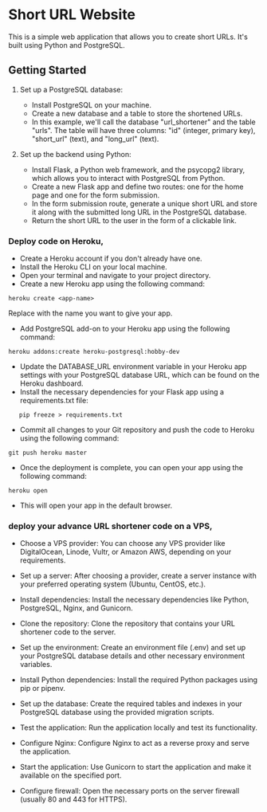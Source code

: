 # Short URL Website

This is a simple web application that allows you to create short URLs. It's built using Python and PostgreSQL.


## Getting Started

1. Set up a PostgreSQL database:
   - Install PostgreSQL on your machine.
   - Create a new database and a table to store the shortened URLs.
   - In this example, we'll call the database "url_shortener" and the table "urls". The table will have three columns: "id" (integer, primary key), "short_url" (text), and "long_url" (text).

2. Set up the backend using Python:
   - Install Flask, a Python web framework, and the psycopg2 library, which allows you to interact with PostgreSQL from Python.
   - Create a new Flask app and define two routes: one for the home page and one for the form submission.
   - In the form submission route, generate a unique short URL and store it along with the submitted long URL in the PostgreSQL database.
   - Return the short URL to the user in the form of a clickable link.


### Deploy code on Heroku,

- Create a Heroku account if you don't already have one.
- Install the Heroku CLI on your local machine.
- Open your terminal and navigate to your project directory.
- Create a new Heroku app using the following command:
```
heroku create <app-name>
```
Replace <app-name> with the name you want to give your app.

- Add PostgreSQL add-on to your Heroku app using the following command:
   
```
heroku addons:create heroku-postgresql:hobby-dev
```
 
- Update the DATABASE_URL environment variable in your Heroku app settings with your PostgreSQL database URL, which can be found on the Heroku dashboard.
- Install the necessary dependencies for your Flask app using a requirements.txt file:
   
```
   pip freeze > requirements.txt
```

- Commit all changes to your Git repository and push the code to Heroku using the following command:
```
git push heroku master
```
 
- Once the deployment is complete, you can open your app using the following command:
```
heroku open
```

- This will open your app in the default browser.
   
   
   
### deploy your advance URL shortener code on a VPS,
   
 -  Choose a VPS provider: You can choose any VPS provider like DigitalOcean, Linode, Vultr, or Amazon AWS, depending on your requirements.

 -  Set up a server: After choosing a provider, create a server instance with your preferred operating system (Ubuntu, CentOS, etc.).

 -  Install dependencies: Install the necessary dependencies like Python, PostgreSQL, Nginx, and Gunicorn.

 -  Clone the repository: Clone the repository that contains your URL shortener code to the server.

 -  Set up the environment: Create an environment file (.env) and set up your PostgreSQL database details and other necessary environment variables.

 -  Install Python dependencies: Install the required Python packages using pip or pipenv.

 -  Set up the database: Create the required tables and indexes in your PostgreSQL database using the provided migration scripts.

 -  Test the application: Run the application locally and test its functionality.

 -  Configure Nginx: Configure Nginx to act as a reverse proxy and serve the application.

 -  Start the application: Use Gunicorn to start the application and make it available on the specified port.

 -  Configure firewall: Open the necessary ports on the server firewall (usually 80 and 443 for HTTPS).
